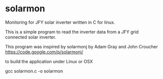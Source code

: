solarmon
========

Monitoring for JFY solar inverter written in C for linux.

This is a simple program to read the inverter data from a JFY grid connected solar inverter.

This program was inspired by solarmonj by Adam Gray and John Croucher https://code.google.com/p/solarmonj/

to build the application under Linux or OSX

gcc solarmon.c -o solarmon


